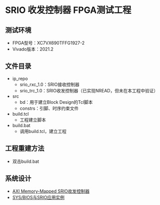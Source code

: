 # SRIO 收发控制器 FPGA测试工程

## 测试环境

- FPGA型号：XC7VX690TFFG1927-2
- Vivado版本：2021.2

## 文件目录

- ip_repo
  - srio_rxc_1.0：SRIO接收控制器
  - srio_trc_1.0：SRIO收发控制器（已实现NREAD，但未在本工程中验证）
- src
  - bd：用于建立Block Design的Tcl脚本
  - constrs：引脚、时序约束文件
- build.tcl
  - 工程建立脚本
- build.bat
  - 调用build.tcl，建立工程

## 工程重建方法

- 双击build.bat

## 系统设计

- [AXI Memory-Mapped SRIO收发控制器](https://blog.csdn.net/qq_35787848/article/details/122036299)
- [SYS/BIOS与SRIO应用实例](https://blog.csdn.net/qq_35787848/article/details/125274477)
